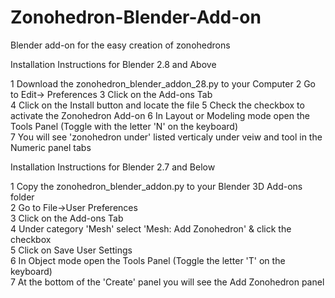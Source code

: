 # Zonohedron-Blender-Add-on
Blender add-on for the easy creation of zonohedrons

Installation Instructions for Blender 2.8 and Above

1 Download the zonohedron_blender_addon_28.py to your Computer
2 Go to Edit-> Preferences
3 Click on the Add-ons Tab  
4 Click on the Install button and locate the file
5 Check the checkbox to activate the Zonohedron Add-on
6 In Layout or Modeling mode open the Tools Panel (Toggle with the letter 'N' on the keyboard)  
7 You will see 'zonohedron under' listed verticaly under veiw and tool in the Numeric panel tabs 


Installation Instructions for Blender 2.7 and Below

1 Copy the zonohedron_blender_addon.py to your Blender 3D Add-ons folder  
2 Go to File->User Preferences   
3 Click on the Add-ons Tab  
4 Under category 'Mesh' select 'Mesh: Add Zonohedron' & click the checkbox  
5 Click on Save User Settings  
6 In Object mode open the Tools Panel (Toggle the letter 'T' on the keyboard)  
7 At the bottom of the 'Create' panel you will see the Add Zonohedron panel  
